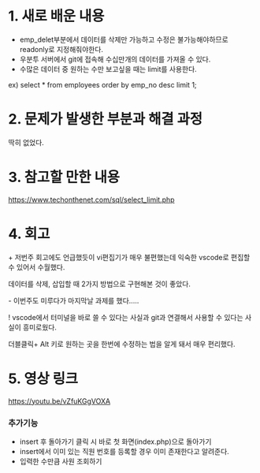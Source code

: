 # 1. 새로 배운 내용
* emp_delet부분에서 데이터를 삭제만 가능하고 수정은 불가능해야하므로 readonly로 지정해줘야한다.
* 우분투 서버에서 git에 접속해 수십만개의 데이터를 가져올 수 있다.
* 수많은 데이터 중 원하는 수만 보고싶을 때는 limit를 사용한다. 

ex) select * from employees order by emp_no desc limit 1; 


# 2. 문제가 발생한 부분과 해결 과정
딱히 없었다.

# 3. 참고할 만한 내용
https://www.techonthenet.com/sql/select_limit.php

# 4. 회고
\+ 저번주 회고에도 언급했듯이 vi편집기가 매우 불편했는데 익숙한 vscode로 편집할 수 있어서 수월했다.

데이터를 삭제, 삽입할 때 2가지 방법으로 구현해본 것이 좋았다.

\- 이번주도 미루다가 마지막날 과제를 했다.....

! vscode에서 터미널을 바로 쓸 수 있다는 사실과 git과 연결해서 사용할 수 있다는 사실이 흥미로웠다.

더블클릭+ Alt 키로 원하는 곳을 한번에 수정하는 법을 알게 돼서 매우 편리했다.

# 5. 영상 링크
https://youtu.be/vZfuKGgVOXA

### 추가기능

* insert 후 돌아가기 클릭 시 바로 첫 화면(index.php)으로 돌아가기
* insert에서 이미 있는 직원 번호를 등록할 경우 이미 존재한다고 알려준다.
* 입력한 수만큼 사원 조회하기
